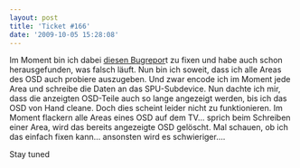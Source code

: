 ```yaml
---
layout: post
title: 'Ticket #166'
date: '2009-10-05 15:28:08'
---
```



Im Moment bin ich dabei [diesen Bugrepor](http://projects.vdr-developer.org/issues/show/166)t zu fixen und habe auch schon herausgefunden, was falsch läuft.
 Nun bin ich soweit, dass ich alle Areas des OSD auch probiere auszugeben. Und zwar encode ich im Moment
 jede Area und schreibe die Daten an das SPU-Subdevice. Nun dachte ich mir, dass die anzeigten OSD-Teile auch so lange
 angezeigt werden, bis ich das OSD von Hand cleane. Doch dies scheint leider nicht zu funktionieren. Im Moment
 flackern alle Areas eines OSD auf dem TV… sprich beim Schreiben einer Area, wird das bereits angezeigte OSD gelöscht.
 Mal schauen, ob ich das einfach fixen kann… ansonsten wird es schwieriger….

Stay tuned
